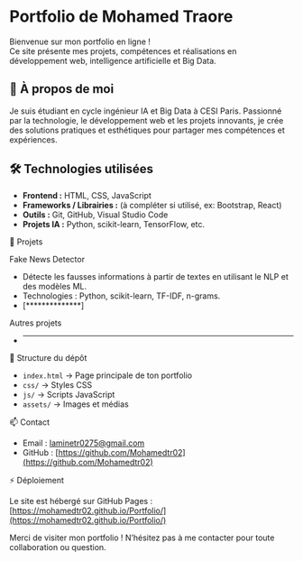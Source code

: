 # Portfolio de Mohamed Traore

Bienvenue sur mon portfolio en ligne !  
Ce site présente mes projets, compétences et réalisations en développement web, intelligence artificielle et Big Data.

## 🚀 À propos de moi

Je suis étudiant en cycle ingénieur IA et Big Data à CESI Paris. Passionné par la technologie, le développement web et les projets innovants, je crée des solutions pratiques et esthétiques pour partager mes compétences et expériences.

## 🛠 Technologies utilisées

- **Frontend :** HTML, CSS, JavaScript  
- **Frameworks / Librairies :** (à compléter si utilisé, ex: Bootstrap, React)  
- **Outils :** Git, GitHub, Visual Studio Code  
- **Projets IA :** Python, scikit-learn, TensorFlow, etc.  

💼 Projets

 Fake News Detector
- Détecte les fausses informations à partir de textes en utilisant le NLP et des modèles ML.
- Technologies : Python, scikit-learn, TF-IDF, n-grams.
- [**************]

Autres projets
- ******************************

📂 Structure du dépôt

- `index.html` → Page principale de ton portfolio  
- `css/` → Styles CSS  
- `js/` → Scripts JavaScript  
- `assets/` → Images et médias  

📫 Contact

- Email : laminetr0275@gmail.com  
- GitHub : [https://github.com/Mohamedtr02](https://github.com/Mohamedtr02)

⚡ Déploiement

Le site est hébergé sur GitHub Pages :  
[https://mohamedtr02.github.io/Portfolio/](https://mohamedtr02.github.io/Portfolio/)

Merci de visiter mon portfolio ! N’hésitez pas à me contacter pour toute collaboration ou question.

